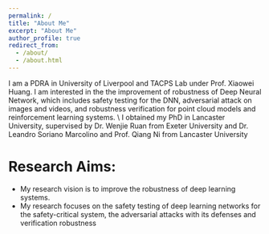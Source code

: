 ```yaml
---
permalink: /
title: "About Me"
excerpt: "About Me"
author_profile: true
redirect_from: 
  - /about/
  - /about.html
---
```


I am a PDRA in University of Liverpool and TACPS Lab under Prof. Xiaowei Huang. I am interested in the the improvement of robustness of Deep Neural Network, which includes safety testing for the DNN, adversarial attack on images and videos, and robustness verification for point cloud models and reinforcement learning systems.  \\
I obtained my PhD in Lancaster University, supervised by Dr. Wenjie Ruan from Exeter University and Dr. Leandro Soriano Marcolino and Prof. Qiang Ni from Lancaster University

Research Aims:
======
* My research vision is to improve the robustness of deep learning systems.
* My research focuses on the safety testing of deep learning networks for the safety-critical system, the adversarial attacks with its defenses and verification robustness




